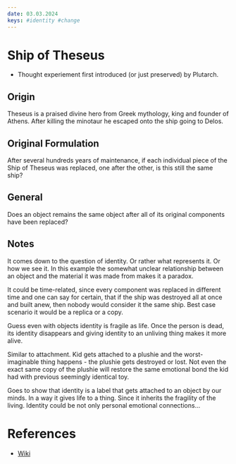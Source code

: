 ```yaml
---
date: 03.03.2024
keys: #identity #change
---
```

# Ship of Theseus
* Thought experiement first introduced (or just preserved) by Plutarch.

## Origin
Theseus is a praised divine hero from Greek mythology, king and founder of Athens.
After killing the minotaur he escaped onto the ship going to Delos.

## Original Formulation
After several hundreds years of maintenance, if each individual piece of the Ship of Theseus was replaced,
one after the other, is this still the same ship?

## General
Does an object remains the same object after all of its original components have been replaced?

## Notes
It comes down to the question of identity. Or rather what represents it. Or how we see it.
In this example the somewhat unclear relationship between an object and the material it was made from makes it a paradox.

It could be time-related, since every component
was replaced in different time and one can say for certain,
that if the ship was destroyed all at once and built anew,
then nobody would consider it the same ship.
Best case scenario it would be a replica or a copy.

Guess even with objects identity is fragile as life.
Once the person is dead, its identity disappears and
giving identity to an unliving thing makes it more alive.

Similar to attachment.
Kid gets attached to a plushie and the worst-imaginable thing happens - the plushie gets destroyed or lost.
Not even the exact same copy of the plushie will restore the same emotional bond the kid had with previous seemingly identical toy.

Goes to show that identity is a label that gets attached to an object by our minds.
In a way it gives life to a thing. Since it inherits the fragility of the living.
Identity could be not only personal emotional connections...

# References
* [Wiki](https://en.wikipedia.org/wiki/Ship_of_Theseus)
